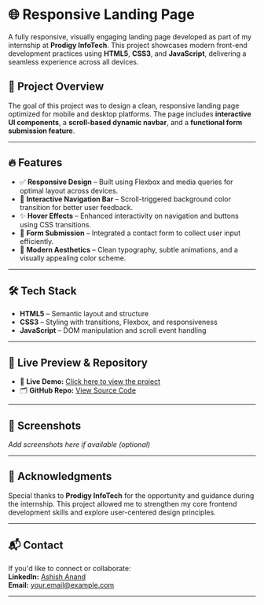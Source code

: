 # 🌐 Responsive Landing Page

A fully responsive, visually engaging landing page developed as part of my internship at **Prodigy InfoTech**. This project showcases modern front-end development practices using **HTML5**, **CSS3**, and **JavaScript**, delivering a seamless experience across all devices.

## 🚀 Project Overview

The goal of this project was to design a clean, responsive landing page optimized for mobile and desktop platforms. The page includes **interactive UI components**, a **scroll-based dynamic navbar**, and a **functional form submission feature**.

---

## 🔥 Features

- ✅ **Responsive Design** – Built using Flexbox and media queries for optimal layout across devices.
- 🎯 **Interactive Navigation Bar** – Scroll-triggered background color transition for better user feedback.
- ✨ **Hover Effects** – Enhanced interactivity on navigation and buttons using CSS transitions.
- 📝 **Form Submission** – Integrated a contact form to collect user input efficiently.
- 🌈 **Modern Aesthetics** – Clean typography, subtle animations, and a visually appealing color scheme.

---

## 🛠️ Tech Stack

- **HTML5** – Semantic layout and structure
- **CSS3** – Styling with transitions, Flexbox, and responsiveness
- **JavaScript** – DOM manipulation and scroll event handling

---

## 🔗 Live Preview & Repository

- 🔴 **Live Demo:** [Click here to view the project](https://lnkd.in/d6wbyfHV)  
- 🗂️ **GitHub Repo:** [View Source Code](https://lnkd.in/dmJDqc6J)

---

## 📸 Screenshots

_Add screenshots here if available (optional)_

---

## 🙌 Acknowledgments

Special thanks to **Prodigy InfoTech** for the opportunity and guidance during the internship. This project allowed me to strengthen my core frontend development skills and explore user-centered design principles.

---

## 📬 Contact

If you'd like to connect or collaborate:  
**LinkedIn:** [Ashish Anand](https://linkedin.com)  
**Email:** your.email@example.com

---

